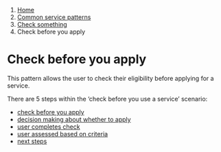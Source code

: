 1.  [Home](/docs/core/contents)
2.	[Common service patterns](/docs/core/common-service-patterns/overview)
3.  [Check something](docs/documentation/core/common-service-patterns/service-patterns/check-something/overview)
4.  Check before you apply

# Check before you apply
This pattern allows the user to check their eligibility before applying for a service. 

There are 5 steps within the ‘check before you use a service’ scenario:

* [check before you apply](/docs/core/common-service-patterns/service-patterns/check-something/check-before-you-apply/check-before-you-apply)
* [decision making about whether to apply](/docs/core/common-service-patterns/service-patterns/check-something/check-before-you-apply/decision-making-about-whether-to-apply)
* [user completes check](/docs/core/common-service-patterns/service-patterns/check-something/check-before-you-apply/user-completes-check)
* [user assessed based on criteria](/docs/core/common-service-patterns/service-patterns/check-something/check-before-you-apply/user-assessed-based-on-criteria)
* [next steps](/docs/core/common-service-patterns/service-patterns/check-something/check-before-you-apply/next-steps)
